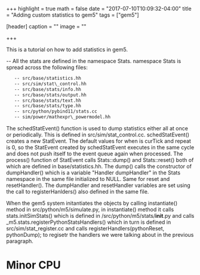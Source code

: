 +++
highlight = true
math = false
date = "2017-07-10T10:09:32-04:00"
title = "Adding custom statistics to gem5"
tags = ["gem5"]

[header]
  caption = ""
  image = ""

+++
<!--more-->
This is a tutorial on how to add statistics in gem5. 

-- All the stats are defined in the namespace Stats. namespace Stats
   is spread across the following files:

```bash
   -- src/base/statistics.hh
   -- src/sim/stat\_control.hh
   -- src/base/stats/info.hh
   -- src/base/stats/output.hh
   -- src/base/stats/text.hh
   -- src/base/stats/type.hh
   -- src/python/pybind11/stats.cc
   -- sim/power/mathexpr\_powermodel.hh
```   
The schedStatEvent() function is used to dump statistics either all at once or
periodically. This is defined in src/sim/stat\_control.cc. schedStatEvent() 
creates a new StatEvent. The default values for when is curTick and repeat is 
0, so the StatEvent created by schedStatEvent executes in the same cycle and 
does not push itself to the event queue again when processed. The process() 
function of StatEvent calls Stats::dump() and Stats::reset() both of which 
are defined in base/statistics.hh. The dump() calls the constructor of 
dumpHandler() which is a variable "Handler dumpHandler" in the Stats namespace 
in the same file initialized to NULL. Same for reset and resetHandler(). The
dumpHandler and resetHandler variables are set using the call to registerHanlders()
also defined in the same file. 

When the gem5 system initantiates the objects by calling instantiate() method
in src/python/m5/simulate.py, in instantiate() method it calls stats.initSimStats()
which is defined in /src/python/m5/stats/__init__.py and calls 
_m5.stats.registerPythonStatsHandlers() which in turn is defined in 
src/sim/stat_register.cc and calls registerHandlers(pythonReset, pythonDump);
to regisetr the handlers we were talking about in the previous paragraph. 



<!--more-->

# Minor CPU


